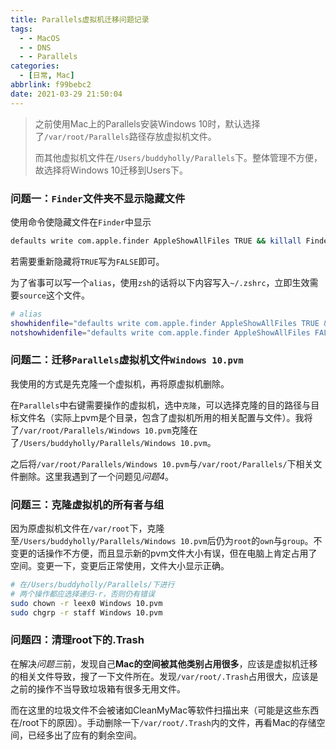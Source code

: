 ```yaml
---
title: Parallels虚拟机迁移问题记录
tags:
  - - MacOS
  - - DNS
  - - Parallels
categories:
  - [日常, Mac]
abbrlink: f99bebc2
date: 2021-03-29 21:50:04
---
```


> 之前使用Mac上的Parallels安装Windows 10时，默认选择了`/var/root/Parallels`路径存放虚拟机文件。
>
> 而其他虚拟机文件在`/Users/buddyholly/Parallels`下。整体管理不方便，故选择将Windows 10迁移到Users下。

### 问题一：`Finder`文件夹不显示隐藏文件

使用命令使隐藏文件在`Finder`中显示

```bash
defaults write com.apple.finder AppleShowAllFiles TRUE && killall Finder
```

若需要重新隐藏将`TRUE`写为`FALSE`即可。

为了省事可以写一个`alias`，使用`zsh`的话将以下内容写入`~/.zshrc`，立即生效需要`source`这个文件。

```bash
# alias
showhidenfile="defaults write com.apple.finder AppleShowAllFiles TRUE && killall Finder"
notshowhidenfile="defaults write com.apple.finder AppleShowAllFiles FALSE && killall Finder"
```

### 问题二：迁移`Parallels`虚拟机文件`Windows 10.pvm`

我使用的方式是先克隆一个虚拟机，再将原虚拟机删除。

在`Parallels`中右键需要操作的虚拟机，选中`克隆`，可以选择克隆的目的路径与目标文件名（实际上pvm是个目录，包含了虚拟机所用的相关配置与文件）。我将了`/var/root/Parallels/Windows 10.pvm`克隆在了`/Users/buddyholly/Parallels/Windows 10.pvm`。

之后将`/var/root/Parallels/Windows 10.pvm`与`/var/root/Parallels/`下相关文件删除。这里我遇到了一个问题见*问题4*。

### 问题三：克隆虚拟机的所有者与组

因为原虚拟机文件在`/var/root`下，克隆至`/Users/buddyholly/Parallels/Windows 10.pvm`后仍为`root`的`own`与`group`。不变更的话操作不方便，而且显示新的pvm文件大小有误，但在电脑上肯定占用了空间。变更一下，变更后正常使用，文件大小显示正确。

```bash
# 在/Users/buddyholly/Parallels/下进行
# 两个操作都应选择递归-r，否则仍有错误
sudo chown -r leex0 Windows 10.pvm
sudo chgrp -r staff Windows 10.pvm
```

### 问题四：清理root下的.Trash

在解决*问题三*前，发现自己**Mac的空间被其他类别占用很多**，应该是虚拟机迁移的相关文件导致，搜了一下文件所在。发现`/var/root/.Trash`占用很大，应该是之前的操作不当导致垃圾箱有很多无用文件。

而在这里的垃圾文件不会被诸如CleanMyMac等软件扫描出来（可能是这些东西在/root下的原因）。手动删除一下`/var/root/.Trash`内的文件，再看Mac的存储空间，已经多出了应有的剩余空间。